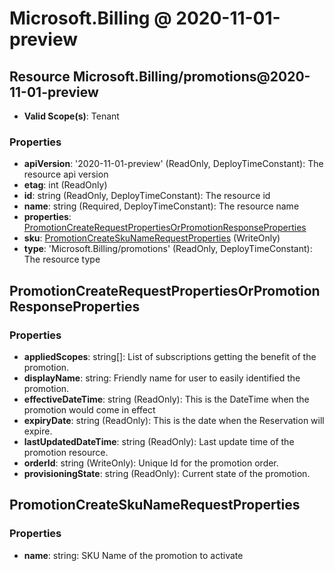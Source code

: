 # Microsoft.Billing @ 2020-11-01-preview

## Resource Microsoft.Billing/promotions@2020-11-01-preview
* **Valid Scope(s)**: Tenant
### Properties
* **apiVersion**: '2020-11-01-preview' (ReadOnly, DeployTimeConstant): The resource api version
* **etag**: int (ReadOnly)
* **id**: string (ReadOnly, DeployTimeConstant): The resource id
* **name**: string (Required, DeployTimeConstant): The resource name
* **properties**: [PromotionCreateRequestPropertiesOrPromotionResponseProperties](#promotioncreaterequestpropertiesorpromotionresponseproperties)
* **sku**: [PromotionCreateSkuNameRequestProperties](#promotioncreateskunamerequestproperties) (WriteOnly)
* **type**: 'Microsoft.Billing/promotions' (ReadOnly, DeployTimeConstant): The resource type

## PromotionCreateRequestPropertiesOrPromotionResponseProperties
### Properties
* **appliedScopes**: string[]: List of subscriptions getting the benefit of the promotion.
* **displayName**: string: Friendly name for user to easily identified the promotion.
* **effectiveDateTime**: string (ReadOnly): This is the DateTime when the promotion would come in effect
* **expiryDate**: string (ReadOnly): This is the date when the Reservation will expire.
* **lastUpdatedDateTime**: string (ReadOnly): Last update time of the promotion resource.
* **orderId**: string (WriteOnly): Unique Id for the promotion order.
* **provisioningState**: string (ReadOnly): Current state of the promotion.

## PromotionCreateSkuNameRequestProperties
### Properties
* **name**: string: SKU Name of the promotion to activate

